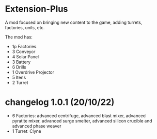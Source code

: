 # Extension-Plus
A mod focused on bringing new content to the game, adding turrets, factories, units, etc.


The mod has:

- 1p Factories
- 3 Conveyor
- 4 Solar Panel
- 3 Battery
- 6 Drills
- 1 Overdrive Projector
- 5 Itens
- 2 Turret


# changelog 1.0.1 (20/10/22)


- 6 Factories: advanced centrifuge, advanced blast mixer, advanced pyratite mixer, advanced surge smelter, advanced silicon crucible and advanced phase weaver 
- 1 Turret: Clyne
